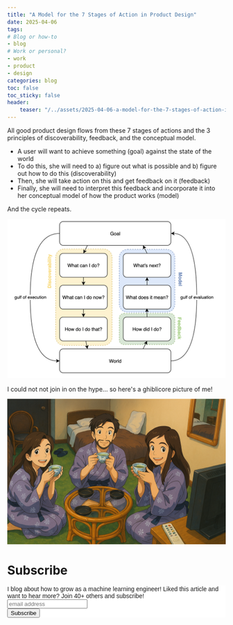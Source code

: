 ```yaml
---
title: "A Model for the 7 Stages of Action in Product Design"
date: 2025-04-06
tags:
# Blog or how-to
- blog
# Work or personal?
- work
- product
- design
categories: blog
toc: false
toc_sticky: false
header:
    teaser: "/../assets/2025-04-06-a-model-for-the-7-stages-of-action-inn-product-design/thumbnail.png"
---
```

<!-- ctrl + alt + v -->

All good product design flows from these 7 stages of actions and the 3 principles of discoverability, feedback, and the conceptual model.

* A user will want to achieve something (goal) against the state of the world
* To do this, she will need to a) figure out what is possible and b) figure out how to do this (discoverability)
* Then, she will take action on this and get feedback on it (feedback)
* Finally, she will need to interpret this feedback and incorporate it into her conceptual model of how the product works (model) 

And the cycle repeats.

![](/../assets/2025-04-06-a-model-for-the-7-stages-of-action-inn-product-design/2025-04-06-19-44-48.png)

I could not not join in on the hype... so here's a ghiblicore picture of me!

![](/../assets/2025-04-06-a-model-for-the-7-stages-of-action-inn-product-design/2025-04-06-19-45-29.png)


# Subscribe

<!-- Begin Mailchimp Signup Form -->
<link href="//cdn-images.mailchimp.com/embedcode/horizontal-slim-10_7.css" rel="stylesheet" type="text/css">
<style type="text/css">
#mc_embed_signup{background:#fff; clear:left; font:14px Helvetica,Arial,sans-serif; width:100%;}
/* Add your own Mailchimp form style overrides in your site stylesheet or in this style block.
    We recommend moving this block and the preceding CSS link to the HEAD of your HTML file. */
</style>
<div id="mc_embed_signup">
<form action="https://gmail.us3.list-manage.com/subscribe/post?u=92fe86c389878585bc87837e8&amp;id=50543deff9" method="post" id="mc-embedded-subscribe-form" name="mc-embedded-subscribe-form" class="validate" target="_blank" novalidate>
    <div id="mc_embed_signup_scroll">
<label for="mce-EMAIL">I blog about how to grow as a machine learning engineer! Liked this article and want to hear more? Join 40+ others and subscribe!</label>
<input type="email" value="" name="EMAIL" class="email" id="mce-EMAIL" placeholder="email address" required>
    <!-- real people should not fill this in and expect good things - do not remove this or risk form bot signups-->
    <div style="position: absolute; left: -5000px;" aria-hidden="true"><input type="text" name="b_92fe86c389878585bc87837e8_50543deff9" tabindex="-1" value=""></div>
    <div class="clear"><input type="submit" value="Subscribe" name="subscribe" id="mc-embedded-subscribe" class="button"></div>
    </div>
</form>
</div>
<!--End mc_embed_signup-->
    